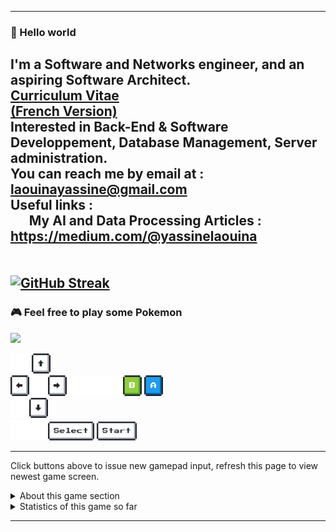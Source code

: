 -----
### 👋 Hello world

I'm a Software and Networks engineer, and an aspiring Software Architect.
<br/>
<a target="_blank" href="https://cellardoor.info/CV_LAOUINA_Yassine_Eng">Curriculum Vitae</a>
<br>
<a target="_blank" href="https://cellardoor.info/CV_LAOUINA_Yassine">(French Version)</a>
<br/>
Interested in Back-End & Software Developpement, Database Management, Server administration.
<br/>
You can reach me by email at : laouinayassine@gmail.com
<br/>
Useful links :
<br/>
&nbsp;&nbsp;&nbsp;&nbsp;&nbsp;&nbsp;My AI and Data Processing Articles : https://medium.com/@yassinelaouina
<br/>
<br/>
<br/>
[![GitHub Streak](https://streak-stats.demolab.com?user=CeIIardoor&theme=github-dark-blue&date_format=j%20M%5B%20Y%5D)](https://git.io/streak-stats)
-----
### 🎮 Feel free to play some Pokemon
<img src="https://toy.aoaoao.me/image" width="300"/> 

<img src="https://raw.githubusercontent.com/CeIIardoor/CeIIardoor/master/img/blank.png" width="30"/> <a href="https://toy.aoaoao.me/control?button=2&callback=https://github.com/CeIIardoor"><img src="https://raw.githubusercontent.com/CeIIardoor/CeIIardoor/master/img/up.png" width="30"/></a>
<br><a href="https://toy.aoaoao.me/control?button=1&callback=https://github.com/CeIIardoor"><img src="https://raw.githubusercontent.com/CeIIardoor/CeIIardoor/master/img/left.png" width="30"/></a><img src="https://raw.githubusercontent.com/CeIIardoor/CeIIardoor/master/img/blank.png" width="30"/><a href="https://toy.aoaoao.me/control?button=0&callback=https://github.com/CeIIardoor"><img src="https://raw.githubusercontent.com/CeIIardoor/CeIIardoor/master/img/right.png" width="30"/></a><img src="https://raw.githubusercontent.com/CeIIardoor/CeIIardoor/master/img/blank.png" width="30"/><img src="https://raw.githubusercontent.com/CeIIardoor/CeIIardoor/master/img/blank.png" width="30"/><img src="https://raw.githubusercontent.com/CeIIardoor/CeIIardoor/master/img/blank.png" width="30"/><a href="https://toy.aoaoao.me/control?button=5&callback=https://github.com/CeIIardoor"><img src="https://raw.githubusercontent.com/CeIIardoor/CeIIardoor/master/img/B.png" width="30"/></a> <a href="https://toy.aoaoao.me/control?button=4&callback=https://github.com/CeIIardoor"><img src="https://raw.githubusercontent.com/CeIIardoor/CeIIardoor/master/img/A.png" width="30"/></a>
<br><a href="https://toy.aoaoao.me/control?button=3&callback=https://github.com/CeIIardoor"><img src="https://raw.githubusercontent.com/CeIIardoor/CeIIardoor/master/img/blank.png" width="30"/><img src="https://raw.githubusercontent.com/CeIIardoor/CeIIardoor/master/img/down.png" width="30"/></a>
<br><img src="https://raw.githubusercontent.com/CeIIardoor/CeIIardoor/master/img/blank.png" width="30"/><img src="https://raw.githubusercontent.com/CeIIardoor/CeIIardoor/master/img/blank.png" width="30"/><a href="https://toy.aoaoao.me/control?button=6&callback=https://github.com/CeIIardoor"><img src="https://raw.githubusercontent.com/CeIIardoor/CeIIardoor/master/img/select.png" height="30"/></a> <a href="https://toy.aoaoao.me/control?button=7&callback=https://github.com/CeIIardoor"><img src="https://raw.githubusercontent.com/CeIIardoor/CeIIardoor/master/img/start.png" height="30" /></a>

-----

Click buttons above to issue new gamepad input, refresh this page to view newest game screen.

<details><summary>About this game section</summary>
  
  The section is developed based on the GameBoy emulator project [Gameboy.Live](https://github.com/HFO4/gameboy.live).
</details>

<details><summary>Statistics of this game so far</summary>
  <img src="https://playground.aoaoao.me/Api/GBStatistic" />
</details>

-----
